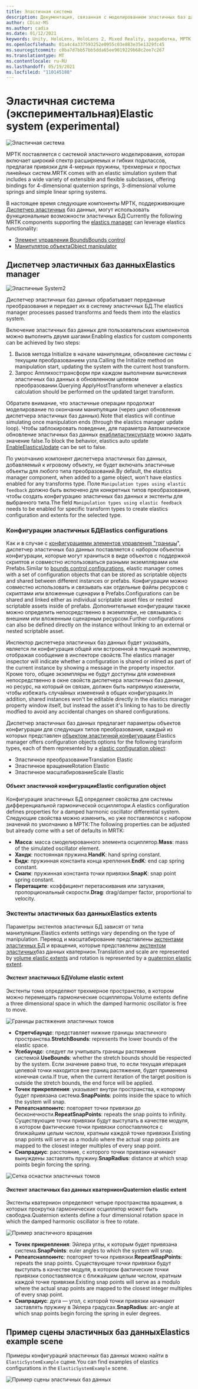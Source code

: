 ```yaml
---
title: Эластичная система
description: Документация, связанная с моделированием эластичных баз данных в МРТК
author: CDiaz-MS
ms.author: cadia
ms.date: 01/12/2021
keywords: Unity, HoloLens, HoloLens 2, Mixed Reality, разработка, МРТК, Еластикссистем,
ms.openlocfilehash: 01a4c4a337593252e0955c03e883e35e1329fc45
ms.sourcegitcommit: c0ba7d7bb57bb5dda65ee9019229b68c2ee7c267
ms.translationtype: MT
ms.contentlocale: ru-RU
ms.lasthandoff: 05/19/2021
ms.locfileid: "110145188"
---
```

# <a name="elastic-system-experimental"></a><span data-ttu-id="a7358-104">Эластичная система (экспериментальная)</span><span class="sxs-lookup"><span data-stu-id="a7358-104">Elastic system (experimental)</span></span>

![Эластичная система](../images/elastics/Elastics_Main1.gif)

<span data-ttu-id="a7358-106">МРТК поставляется с системой эластичного моделирования, которая включает широкий спектр расширяемых и гибких подклассов, предлагая привязки для 4-мерных пружины, трехмерных и простых линейных систем.</span><span class="sxs-lookup"><span data-stu-id="a7358-106">MRTK comes with an elastic simulation system that includes a wide variety of extensible and flexible subclasses, offering bindings for 4-dimensional quaternion springs, 3-dimensional volume springs and simple linear spring systems.</span></span>

<span data-ttu-id="a7358-107">В настоящее время следующие компоненты МРТК, поддерживающие [Диспетчер эластичных](xref:Microsoft.MixedReality.Toolkit.Experimental.Physics.ElasticsManager) баз данных, могут использовать функциональные возможности эластичных БД:</span><span class="sxs-lookup"><span data-stu-id="a7358-107">Currently the following MRTK components supporting the [elastics manager](xref:Microsoft.MixedReality.Toolkit.Experimental.Physics.ElasticsManager) can leverage elastics functionality:</span></span>

- [<span data-ttu-id="a7358-108">Элемент управления Bounds</span><span class="sxs-lookup"><span data-stu-id="a7358-108">Bounds control</span></span>](../ux-building-blocks/bounds-control.md)
- [<span data-ttu-id="a7358-109">Манипулятор объекта</span><span class="sxs-lookup"><span data-stu-id="a7358-109">Object manipulator</span></span>](../ux-building-blocks/object-manipulator.md)

## <a name="elastics-manager"></a><span data-ttu-id="a7358-110">Диспетчер эластичных баз данных</span><span class="sxs-lookup"><span data-stu-id="a7358-110">Elastics manager</span></span>

![Эластичные System2](../images/elastics/Elastics_Main.gif)

<span data-ttu-id="a7358-112">Диспетчер эластичных баз данных обрабатывает переданные преобразования и передает их в систему эластичных БД.</span><span class="sxs-lookup"><span data-stu-id="a7358-112">The elastics manager processes passed transforms and feeds them into the elastics system.</span></span>

<span data-ttu-id="a7358-113">Включение эластичных баз данных для пользовательских компонентов можно выполнить двумя шагами:</span><span class="sxs-lookup"><span data-stu-id="a7358-113">Enabling elastics for custom components can be achieved by two steps:</span></span>

1. <span data-ttu-id="a7358-114">Вызов метода Initialize в начале манипуляции, обновление системы с текущим преобразованием узла.</span><span class="sxs-lookup"><span data-stu-id="a7358-114">Calling the Initialize method on manipulation start, updating the system with the current host transform.</span></span>
1. <span data-ttu-id="a7358-115">Запрос Апплихосттрансформ при каждом выполнении вычисления эластичных баз данных в обновленном целевом преобразовании.</span><span class="sxs-lookup"><span data-stu-id="a7358-115">Querying ApplyHostTransform whenever a elastics calculation should be performed on the updated target transform.</span></span>

<span data-ttu-id="a7358-116">Обратите внимание, что эластичные операции продолжат моделирование по окончании манипуляции (через цикл обновления диспетчера эластичных баз данных).</span><span class="sxs-lookup"><span data-stu-id="a7358-116">Note that elastics will continue simulating once manipulation ends (through the elastics manager update loop).</span></span> <span data-ttu-id="a7358-117">Чтобы заблокировать поведение, для параметра Автоматическое обновление эластичных баз данных [енаблиластиксупдате](xref:Microsoft.MixedReality.Toolkit.Experimental.Physics.ElasticsManager.EnableElasticsUpdate) можно задать значение false.</span><span class="sxs-lookup"><span data-stu-id="a7358-117">To block the behavior, elastics auto update [EnableElasticsUpdate](xref:Microsoft.MixedReality.Toolkit.Experimental.Physics.ElasticsManager.EnableElasticsUpdate) can be set to false.</span></span>

<span data-ttu-id="a7358-118">По умолчанию компонент диспетчера эластичных баз данных, добавляемый к игровому объекту, не будет включать эластичные объекты для любого типа преобразований.</span><span class="sxs-lookup"><span data-stu-id="a7358-118">By default, the elastics manager component, when added to a game object, won't have elastics enabled for any transforms type.</span></span>
<span data-ttu-id="a7358-119">Поле `Manipulation types using elastic feedback` должно быть включено для конкретных типов преобразования, чтобы создать конфигурацию эластичных баз данных и экстенты для выбранного типа.</span><span class="sxs-lookup"><span data-stu-id="a7358-119">The field `Manipulation types using elastic feedback` needs to be enabled for specific transform types to create elastics configuration and extents for the selected type.</span></span>

### <a name="elastics-configurations"></a><span data-ttu-id="a7358-120">Конфигурации эластичных БД</span><span class="sxs-lookup"><span data-stu-id="a7358-120">Elastics configurations</span></span>

<span data-ttu-id="a7358-121">Как и в случае с [конфигурациями элементов управления "границы](../ux-building-blocks/bounds-control.md#configuration-objects)", диспетчер эластичных баз данных поставляется с набором объектов конфигурации, которые могут храниться в виде объектов с поддержкой скриптов и совместно использоваться разными экземплярами или Prefabs.</span><span class="sxs-lookup"><span data-stu-id="a7358-121">Similar to [bounds control configurations](../ux-building-blocks/bounds-control.md#configuration-objects), elastic manager comes with a set of configuration objects that can be stored as scriptable objects and shared between different instances or prefabs.</span></span> <span data-ttu-id="a7358-122">Конфигурации можно совместно использовать и связывать как отдельные файлы ресурсов с скриптами или вложенные сценарии в Prefabs.</span><span class="sxs-lookup"><span data-stu-id="a7358-122">Configurations can be shared and linked either as individual scriptable asset files or nested scriptable assets inside of prefabs.</span></span> <span data-ttu-id="a7358-123">Дополнительные конфигурации также можно определить непосредственно в экземпляре, не связываясь с внешним или вложенным сценарным ресурсом.</span><span class="sxs-lookup"><span data-stu-id="a7358-123">Further configurations can also be defined directly on the instance without linking to an external or nested scriptable asset.</span></span>

<span data-ttu-id="a7358-124">Инспектор диспетчера эластичных баз данных будет указывать, является ли конфигурация общей или встроенной в текущий экземпляр, отображая сообщение в инспекторе свойств.</span><span class="sxs-lookup"><span data-stu-id="a7358-124">The elastics manager inspector will indicate whether a configuration is shared or inlined as part of the current instance by showing a message in the property inspector.</span></span> <span data-ttu-id="a7358-125">Кроме того, общие экземпляры не будут доступны для изменения непосредственно в окне свойств диспетчера эластичных баз данных, но ресурс, на который он связан, должен быть напрямую изменили, чтобы избежать случайных изменений в общих конфигурациях.</span><span class="sxs-lookup"><span data-stu-id="a7358-125">In addition, shared instances won't be editable directly in the elastics manager property window itself, but instead the asset it's linking to has to be directly modfied to avoid any accidental changes on shared configurations.</span></span>

<span data-ttu-id="a7358-126">Диспетчер эластичных баз данных предлагает параметры объектов конфигурации для следующих типов преобразования, каждый из которых представлен [объектом эластичной конфигурации](#elastic-configuration-object):</span><span class="sxs-lookup"><span data-stu-id="a7358-126">Elastics manager offers configuration objects options for the following transform types, each of them represented by a [elastic configuration object](#elastic-configuration-object):</span></span>

- <span data-ttu-id="a7358-127">Эластичное преобразование</span><span class="sxs-lookup"><span data-stu-id="a7358-127">Translation Elastic</span></span>
- <span data-ttu-id="a7358-128">Эластичное вращение</span><span class="sxs-lookup"><span data-stu-id="a7358-128">Rotation Elastic</span></span>
- <span data-ttu-id="a7358-129">Эластичное масштабирование</span><span class="sxs-lookup"><span data-stu-id="a7358-129">Scale Elastic</span></span>

#### <a name="elastic-configuration-object"></a><span data-ttu-id="a7358-130">Объект эластичной конфигурации</span><span class="sxs-lookup"><span data-stu-id="a7358-130">Elastic configuration object</span></span>

<span data-ttu-id="a7358-131">Конфигурация эластичных БД определяет свойства для системы дифференциальной гармонической осциллятори.</span><span class="sxs-lookup"><span data-stu-id="a7358-131">A elastics configuration defines properties for a damped harmonic oscillator differential system.</span></span>
<span data-ttu-id="a7358-132">Следующие свойства можно изменить, но уже поставляются с набором значений по умолчанию в МРТК:</span><span class="sxs-lookup"><span data-stu-id="a7358-132">The following properties can be adjusted but already come with a set of defaults in MRTK:</span></span>

- <span data-ttu-id="a7358-133">**Масса**: масса смоделированного элемента осциллятор.</span><span class="sxs-lookup"><span data-stu-id="a7358-133">**Mass**: mass of the simulated oscillator element.</span></span>
- <span data-ttu-id="a7358-134">**Хандк**: постоянная пружина.</span><span class="sxs-lookup"><span data-stu-id="a7358-134">**HandK**: hand spring constant.</span></span>
- <span data-ttu-id="a7358-135">**Ендк**: пружинная константа конца крепления.</span><span class="sxs-lookup"><span data-stu-id="a7358-135">**EndK**: end cap spring constant.</span></span>
- <span data-ttu-id="a7358-136">**Снапк**: пружинная константа точки привязки.</span><span class="sxs-lookup"><span data-stu-id="a7358-136">**SnapK**: snap point spring constant.</span></span>
- <span data-ttu-id="a7358-137">**Перетащите**: коэффициент перетаскивания или затухания, пропорциональный скорости.</span><span class="sxs-lookup"><span data-stu-id="a7358-137">**Drag**: drag/damper factor, proportional to velocity.</span></span>

### <a name="elastics-extents"></a><span data-ttu-id="a7358-138">Экстенты эластичных баз данных</span><span class="sxs-lookup"><span data-stu-id="a7358-138">Elastics extents</span></span>

<span data-ttu-id="a7358-139">Параметры экстентов эластичных БД зависят от типа манипуляции.</span><span class="sxs-lookup"><span data-stu-id="a7358-139">Elastics extents settings vary depending on the type of manipulation.</span></span> <span data-ttu-id="a7358-140">Перевод и масштабирование представлены [экстентами эластичных БД](#volume-elastic-extent) и вращения, которые представлены [экстентом эластичных](#quaternion-elastic-extent)баз данных кватернион.</span><span class="sxs-lookup"><span data-stu-id="a7358-140">Translation and scale are represented by [volume elastic extents](#volume-elastic-extent) and rotation is represented by a [quaternion elastic extent](#quaternion-elastic-extent).</span></span>

#### <a name="volume-elastic-extent"></a><span data-ttu-id="a7358-141">Экстент эластичных БД</span><span class="sxs-lookup"><span data-stu-id="a7358-141">Volume elastic extent</span></span>

<span data-ttu-id="a7358-142">Экстенты тома определяют трехмерное пространство, в котором можно перемещать гармонические осцилляторы.</span><span class="sxs-lookup"><span data-stu-id="a7358-142">Volume extents define a three dimensional space in which the damped harmonic oscillator is free to move.</span></span>

![Границы растяжения эластичных томов](../images/elastics/Elastics_Volume_Bounds.gif)

- <span data-ttu-id="a7358-144">**Стретчбаундс**: представляет нижние границы эластичного пространства.</span><span class="sxs-lookup"><span data-stu-id="a7358-144">**StretchBounds**: represents the lower bounds of the elastic space.</span></span>
- <span data-ttu-id="a7358-145">**Усебаундс**: следует ли учитывать границы растяжения системой.</span><span class="sxs-lookup"><span data-stu-id="a7358-145">**UseBounds**: whether the stretch bounds should be respected by the system.</span></span> <span data-ttu-id="a7358-146">Если значение равно true, то если текущая итерация целевой точки находится вне границ растяжения, будет применена конечная сила.</span><span class="sxs-lookup"><span data-stu-id="a7358-146">If true, when the current iteration of the target position is outside the stretch bounds, the end force will be applied.</span></span>
- <span data-ttu-id="a7358-147">**Точек прикрепления**: указывает внутри пространства, к которому будет привязана система.</span><span class="sxs-lookup"><span data-stu-id="a7358-147">**SnapPoints**: points inside the space to which the system will snap.</span></span>
- <span data-ttu-id="a7358-148">**Репеатснаппоинтс**: повторяет точки привязки до бесконечности.</span><span class="sxs-lookup"><span data-stu-id="a7358-148">**RepeatSnapPoints**: repeats the snap points to infinity.</span></span> <span data-ttu-id="a7358-149">Существующие точки привязки будут выступать в качестве модуля, в котором фактические точки привязки сопоставляются с ближайшим целым числом, кратным каждой точке привязки.</span><span class="sxs-lookup"><span data-stu-id="a7358-149">Existing snap points will serve as a modulo where the actual snap points are mapped to the closest integer multiples of every snap point.</span></span>
- <span data-ttu-id="a7358-150">**Снапрадиус**: расстояние, с которого точки привязки начинают вынуждены заставлять пружину.</span><span class="sxs-lookup"><span data-stu-id="a7358-150">**SnapRadius**: distance at which snap points begin forcing the spring.</span></span>

![Сетка оснастки эластичных томов](../images/elastics/Elastics_Volume_Snap.gif)

#### <a name="quaternion-elastic-extent"></a><span data-ttu-id="a7358-152">Экстент эластичных баз данных кватернион</span><span class="sxs-lookup"><span data-stu-id="a7358-152">Quaternion elastic extent</span></span>

<span data-ttu-id="a7358-153">Экстенты кватернион определяют четыре пространства вращения, в которых прокрутка гармонических осциллятор может быть свободна.</span><span class="sxs-lookup"><span data-stu-id="a7358-153">Quaternion extents define a four dimensional rotation space in which the damped harmonic oscillator is free to rotate.</span></span>

![Пример эластичного вращения](../images/elastics/Elastics_Rotation.gif)

- <span data-ttu-id="a7358-155">**Точек прикрепления**: Эйлера углы, к которым будет привязана система.</span><span class="sxs-lookup"><span data-stu-id="a7358-155">**SnapPoints**: euler angles to which the system will snap.</span></span>
- <span data-ttu-id="a7358-156">**Репеатснаппоинтс**: повторяет точки привязки.</span><span class="sxs-lookup"><span data-stu-id="a7358-156">**RepeatSnapPoints**: repeats the snap points.</span></span> <span data-ttu-id="a7358-157">Существующие точки привязки будут выступать в качестве модуля, в котором фактические точки привязки сопоставляются с ближайшим целым числом, кратным каждой точке привязки.</span><span class="sxs-lookup"><span data-stu-id="a7358-157">Existing snap points will serve as a modulo where the actual snap points are mapped to the closest integer multiples of every snap point.</span></span>
- <span data-ttu-id="a7358-158">**Снапрадиус**: дуга — угол, с которой точки привязки начинают заставлять пружину в Эйлера градусах.</span><span class="sxs-lookup"><span data-stu-id="a7358-158">**SnapRadius**: arc-angle at which snap points begin forcing the spring in euler degrees.</span></span>

## <a name="elastics-example-scene"></a><span data-ttu-id="a7358-159">Пример сцены эластичных баз данных</span><span class="sxs-lookup"><span data-stu-id="a7358-159">Elastics example scene</span></span>

<span data-ttu-id="a7358-160">Примеры конфигураций эластичных баз данных можно найти в `ElasticSystemExample` сцене.</span><span class="sxs-lookup"><span data-stu-id="a7358-160">You can find examples of elastics configurations in the `ElasticSystemExample` scene.</span></span>

![Пример сцены эластичных баз данных](../images/elastics/Elastics_Example_Scene.png)
